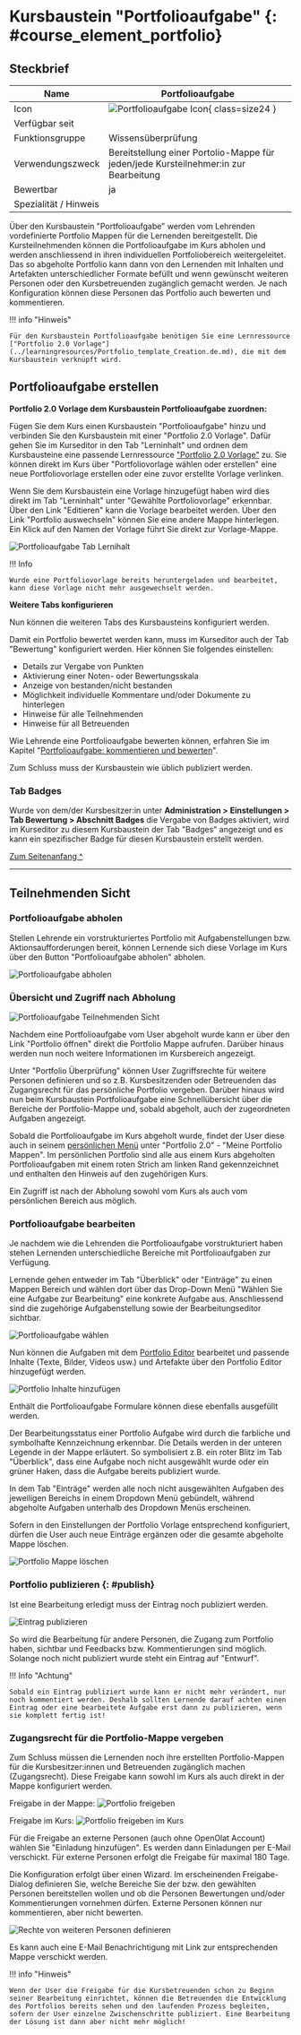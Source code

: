 # Kursbaustein "Portfolioaufgabe" {: #course_element_portfolio}


## Steckbrief

Name | Portfolioaufgabe
---------|----------
Icon | ![Portfolioaufgabe Icon](assets/portfolio_434343_64.png){ class=size24  }
Verfügbar seit | 
Funktionsgruppe | Wissensüberprüfung
Verwendungszweck | Bereitstellung einer Portolio-Mappe für jeden/jede Kursteilnehmer:in zur Bearbeitung 
Bewertbar | ja
Spezialität / Hinweis |



Über den Kursbaustein "Portfolioaufgabe" werden vom Lehrenden vordefinierte Portfolio Mappen für die Lernenden bereitgestellt. Die Kursteilnehmenden können die Portfolioaufgabe im Kurs abholen und werden anschliessend in ihren individuellen Portfoliobereich weitergeleitet. Das so abgeholte Portfolio kann dann von den Lernenden mit Inhalten und Artefakten unterschiedlicher Formate befüllt und wenn gewünscht weiteren Personen oder den Kursbetreuenden zugänglich gemacht werden. Je nach Konfiguration können diese Personen das Portfolio auch bewerten und kommentieren.

!!! info "Hinweis"

    Für den Kursbaustein Portfolioaufgabe benötigen Sie eine Lernressource ["Portfolio 2.0 Vorlage"](../learningresources/Portfolio_template_Creation.de.md), die mit dem Kursbaustein verknüpft wird. 

## Portfolioaufgabe erstellen


**Portfolio 2.0 Vorlage dem Kursbaustein Portfolioaufgabe zuordnen:**

Fügen Sie dem Kurs einen Kursbaustein "Portfolioaufgabe" hinzu und verbinden Sie den Kursbaustein mit einer "Portfolio 2.0 Vorlage". Dafür gehen Sie im Kurseditor in den Tab "Lerninhalt" und ordnen dem Kursbausteine eine passende Lernressource ["Portfolio 2.0 Vorlage"](../learningresources/Portfolio_template_Creation.de.md) zu. Sie können direkt im Kurs über "Portfoliovorlage wählen oder erstellen" eine neue Portfoliovorlage erstellen oder eine zuvor erstellte Vorlage verlinken. 
  
Wenn Sie dem Kursbaustein eine Vorlage hinzugefügt haben wird dies direkt im Tab "Lerninhalt" unter "Gewählte Portfoliovorlage" erkennbar. Über den Link "Editieren" kann die Vorlage bearbeitet werden. Über den Link "Portfolio auswechseln" können Sie eine andere Mappe hinterlegen. Ein Klick auf den Namen der Vorlage führt Sie direkt zur Vorlage-Mappe. 

![Portfolioaufgabe Tab Lernihalt](assets/Portfolioaufgabe_Lerninhalt.png)

!!! Info

    Wurde eine Portfoliovorlage bereits heruntergeladen und bearbeitet, kann diese Vorlage nicht mehr ausgewechselt werden.

**Weitere Tabs konfigurieren**

Nun können die weiteren Tabs des Kursbausteins konfiguriert werden.

Damit ein Portfolio bewertet werden kann, muss im Kurseditor auch der Tab "Bewertung" konfiguriert werden. Hier können Sie folgendes einstellen: 
* Details zur Vergabe von Punkten
* Aktivierung einer Noten- oder Bewertungsskala
* Anzeige von bestanden/nicht bestanden 
* Möglichkeit individuelle Kommentare und/oder Dokumente zu hinterlegen
* Hinweise für alle Teilnehmenden
* Hinweise für all Betreuenden

Wie Lehrende eine Portfolioaufgabe bewerten können, erfahren Sie im Kapitel "[Portfolioaufgabe: kommentieren und bewerten](../learningresources/Portfolio_assignment_Grading.de.md)".

Zum Schluss muss der Kursbaustein wie üblich publiziert werden.

### Tab Badges
Wurde von dem/der Kursbesitzer:in unter **Administration > Einstellungen > Tab Bewertung > Abschnitt Badges** die Vergabe von Badges aktiviert, wird im Kurseditor zu diesem Kursbaustein der Tab "Badges" angezeigt und es kann ein spezifischer Badge für diesen Kursbaustein erstellt werden.

[Zum Seitenanfang ^](#course_element_portfolio)

---

## Teilnehmenden Sicht



### Portfolioaufgabe abholen  

Stellen Lehrende ein vorstrukturiertes Portfolio mit Aufgabenstellungen bzw. Aktionsaufforderungen bereit, können Lernende sich diese Vorlage im Kurs über den Button "Portfolioaufgabe abholen" abholen.

![Portfolioaufgabe abholen](assets/Portfolioaufgabe_abholen_19.png)  

### Übersicht und Zugriff nach Abholung

![Portfolioaufgabe Teilnehmenden Sicht](assets/Portfolio_TN_19.png)

Nachdem eine Portfolioaufgabe vom User abgeholt wurde kann er über den Link "Portfolio öffnen" direkt die Portfolio Mappe aufrufen. Darüber hinaus werden nun noch weitere Informationen im Kursbereich angezeigt.

Unter "Portfolio Überprüfung" können User Zugriffsrechte für weitere Personen definieren und so z.B. Kursbesitzenden oder Betreuenden das Zugangsrecht für das persönliche Portfolio vergeben. Darüber hinaus wird nun beim Kursbaustein Portfolioaufgabe eine Schnellübersicht über die Bereiche der Portfolio-Mappe und, sobald abgeholt, auch der zugeordneten Aufgaben angezeigt. 

Sobald die Portfolioaufgabe im Kurs abgeholt wurde, findet der User diese auch in seinem [persönlichen Menü](../personal_menu/Personal_Tools.de.md) unter "Portfolio 2.0" - "Meine Portfolio Mappen". Im persönlichen Portfolio sind alle aus einem Kurs abgeholten Portfolioaufgaben mit einem roten Strich am linken Rand gekennzeichnet und enthalten den Hinweis auf den zugehörigen Kurs. 

Ein Zugriff ist nach der Abholung sowohl vom Kurs als auch vom persönlichen Bereich aus möglich. 


### Portfolioaufgabe bearbeiten  

Je nachdem wie die Lehrenden die Portfolioaufgabe vorstrukturiert haben stehen Lernenden unterschiedliche Bereiche mit Portfolioaufgaben zur Verfügung. 

Lernende gehen entweder im Tab "Überblick" oder "Einträge" zu einen Mappen Bereich und wählen dort über das Drop-Down Menü "Wählen Sie eine Aufgabe zur Bearbeitung" eine konkrete Aufgabe aus. Anschliessend sind die zugehörige Aufgabenstellung sowie der Bearbeitungseditor sichtbar.

![Portfolioaufgabe wählen](assets/3_Portfolio.png)

Nun können die Aufgaben mit dem [Portfolio Editor](../area_modules/The_portfolio_editor_17_1.de.md) bearbeitet und passende Inhalte (Texte, Bilder, Videos usw.) und Artefakte über den Portfolio Editor hinzugefügt werden.

![Portfolio Inhalte hinzufügen](assets/Portfolio_Inhalt_hinzufuegen.png)
  
Enthält die Portfolioaufgabe Formulare können diese ebenfalls ausgefüllt werden. 

Der Bearbeitungsstatus einer Portfolio Aufgabe wird durch die farbliche und symbolhafte Kennzeichnung erkennbar. Die Details werden in der unteren Legende in der Mappe erläutert. So symbolisiert z.B.  ein roter Blitz im Tab "Überblick", dass eine Aufgabe noch nicht ausgewählt wurde oder ein grüner Haken, dass die Aufgabe bereits publiziert wurde. 

In dem Tab "Einträge" werden alle noch nicht ausgewählten Aufgaben des jeweiligen Bereichs in einem Dropdown Menü gebündelt, während abgeholte Aufgaben unterhalb des Dropdown Menüs erscheinen. 

Sofern in den Einstellungen der Portfolio Vorlage entsprechend konfiguriert, dürfen die User auch neue Einträge ergänzen oder die gesamte abgeholte Mappe löschen.

![Portfolio Mappe löschen](assets/5_Portfolio.png)
  

### Portfolio publizieren   {: #publish}
  
Ist eine Bearbeitung erledigt muss der Eintrag noch publiziert werden. 

![Eintrag publizieren](assets/Eintrag_publizieren.png)

So wird die Bearbeitung für andere Personen, die Zugang zum Portfolio haben, sichtbar und Feedbacks bzw. Kommentierungen sind möglich. Solange noch nicht publiziert wurde steht ein Eintrag auf "Entwurf".

!!! Info "Achtung"

    Sobald ein Eintrag publiziert wurde kann er nicht mehr verändert, nur noch kommentiert werden. Deshalb sollten Lernende darauf achten einen Eintrag oder eine bearbeitete Aufgabe erst dann zu publizieren, wenn sie komplett fertig ist!

### Zugangsrecht für die Portfolio-Mappe vergeben

Zum Schluss müssen die Lernenden noch ihre erstellten Portfolio-Mappen für die Kursbesitzer:innen und Betreuenden zugänglich machen (Zugangsrecht). Diese Freigabe kann sowohl im Kurs als auch direkt in der Mappe konfiguriert werden.

Freigabe in der Mappe: 
![Portfolio freigeben](assets/Portfoliomappe_freigeben.png)

Freigabe im Kurs: 
![Portfolio freigeben im Kurs](assets/Portfolio_Zugangsrecht.jpg)

Für die Freigabe an externe Personen (auch ohne OpenOlat Account) wählen Sie "Einladung hinzufügen". Es werden dann Einladungen per E-Mail verschickt. Für externe Personen erfolgt die Freigabe für maximal 180 Tage.

Die Konfiguration erfolgt über einen Wizard. Im erscheinenden Freigabe-Dialog definieren Sie, welche Bereiche Sie der bzw. den gewählten Personen bereitstellen wollen und ob die Personen Bewertungen und/oder Kommentierungen vornehmen dürfen. Externe Personen können nur kommentieren, aber nicht bewerten.

![Rechte von weiteren Personen definieren](assets/pf_aufgabeabholen_auswahl_DE.png)
  
Es kann auch eine E-Mail Benachrichtigung mit Link zur entsprechenden Mappe verschickt werden.
  
!!! info "Hinweis"

    Wenn der User die Freigabe für die Kursbetreuenden schon zu Beginn seiner Bearbeitung einrichtet, können die Betreuenden die Entwicklung des Portfolios bereits sehen und den laufenden Prozess begleiten, sofern der User einzelne Zwischenschritte publiziert. Eine Bearbeitung der Lösung ist dann aber nicht mehr möglich!
